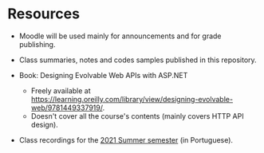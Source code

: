 # Resources

* Moodle will be used mainly for announcements and for grade publishing.

* Class summaries, notes and codes samples published in this repository.

* Book: Designing Evolvable Web APIs with ASP.NET
  * Freely available at https://learning.oreilly.com/library/view/designing-evolvable-web/9781449337919/.
  * Doesn't cover all the course's contents (mainly covers HTTP API design).

* Class recordings for the [2021 Summer semester](https://educast.fccn.pt/vod/channels/1ltu5jjjum) (in Portuguese).
